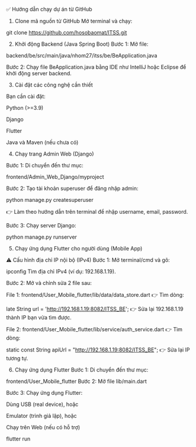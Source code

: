 ✅ Hướng dẫn chạy dự án từ GitHub
1. Clone mã nguồn từ GitHub
Mở terminal và chạy:

git clone https://github.com/hosobaomat/ITSS.git

2. Khởi động Backend (Java Spring Boot)
Bước 1: Mở file:

backend/be/src/main/java/nhom27/itss/be/BeApplication.java

Bước 2: Chạy file BeApplication.java bằng IDE như IntelliJ hoặc Eclipse để khởi động server backend.

3. Cài đặt các công nghệ cần thiết

Bạn cần cài đặt:

Python (>=3.9)

Django

Flutter

Java và Maven (nếu chưa có)

4. Chạy trang Admin Web (Django)

Bước 1: Di chuyển đến thư mục:

frontend/Admin_Web_Django/myproject

Bước 2: Tạo tài khoản superuser để đăng nhập admin:

python manage.py createsuperuser

👉 Làm theo hướng dẫn trên terminal để nhập username, email, password.

Bước 3: Chạy server Django:

python manage.py runserver

5. Chạy ứng dụng Flutter cho người dùng (Mobile App)

⚠️ Cấu hình địa chỉ IP nội bộ (IPv4)
Bước 1: Mở terminal/cmd và gõ:

ipconfig
Tìm địa chỉ IPv4 (ví dụ: 192.168.1.19).

Bước 2: Mở và chỉnh sửa 2 file sau:

File 1:
frontend/User_Mobile_flutter/lib/data/data_store.dart
👉 Tìm dòng:

late String url = 'http://192.168.1.19:8082/ITSS_BE';
👉 Sửa lại 192.168.1.19 thành IP bạn vừa tìm được.

File 2:
frontend/User_Mobile_flutter/lib/service/auth_service.dart
👉 Tìm dòng:

static const String apiUrl = "http://192.168.1.19:8082/ITSS_BE";
👉 Sửa lại IP tương tự.

6. Chạy ứng dụng Flutter
Bước 1: Di chuyển đến thư mục:

frontend/User_Mobile_flutter
Bước 2: Mở file lib/main.dart

Bước 3: Chạy ứng dụng Flutter:

Dùng USB (real device), hoặc

Emulator (trình giả lập), hoặc

Chạy trên Web (nếu có hỗ trợ)

flutter run
